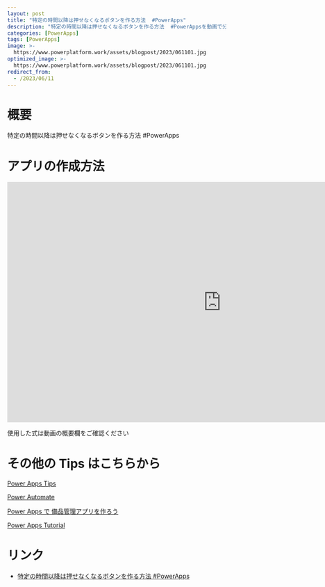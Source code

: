 ```yaml
---
layout: post
title: "特定の時間以降は押せなくなるボタンを作る方法  #PowerApps"
description: "特定の時間以降は押せなくなるボタンを作る方法  #PowerAppsを動画で分かりやすく解説"
categories: [PowerApps]
tags: [PowerApps]
image: >-
  https://www.powerplatform.work/assets/blogpost/2023/061101.jpg
optimized_image: >-
  https://www.powerplatform.work/assets/blogpost/2023/061101.jpg
redirect_from:
  - /2023/06/11
---
```



#  概要

特定の時間以降は押せなくなるボタンを作る方法  #PowerApps


# アプリの作成方法

<iframe width="983" height="553" src="https://www.youtube.com/embed/UNgX5uaEGSs" title="YouTube video player" frameborder="0" allow="accelerometer; autoplay; clipboard-write; encrypted-media; gyroscope; picture-in-picture" allowfullscreen></iframe>


使用した式は動画の概要欄をご確認ください


# その他の Tips はこちらから

[Power Apps Tips](https://www.youtube.com/watch?v=VrAQf3JQ7yM&list=PLVhFi1fb3DqakSLVMn22DDcySXh9jtzi- )


[Power Automate](https://www.youtube.com/watch?v=-YnJYT0ASEM&list=PLVhFi1fb3Dqbzic6GieqnLFgD3aTj-eHA)


[Power Apps で 備品管理アプリを作ろう](https://www.youtube.com/playlist?list=PLVhFi1fb3DqZM3HKb8Hea6XEL96990Fyn)


[Power Apps Tutorial](https://www.youtube.com/playlist?list=PLVhFi1fb3DqalxpL974VvAJvV4iWoSbe_)


# リンク


- [特定の時間以降は押せなくなるボタンを作る方法  #PowerApps](https://www.youtube.com/watch?v=UNgX5uaEGSs)

